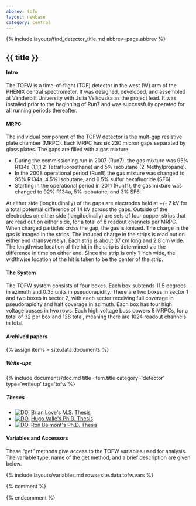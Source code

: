 ```yaml
---
abbrev: tofw
layout: newbase
category: central
---
```

{% include layouts/find_detector_title.md abbrev=page.abbrev %}
## {{ title }}

#### Intro
The TOFW is a time-of-flight (TOF) detector in the west (W) arm of the PHENIX central
spectrometer.  It was designed, developed, and assembled at Vanderbilt University with
Julia Velkovska as the project lead.  It was installed prior to the beginning of Run7
and was successfully operated for all running periods thereafter.

#### MRPC
The individual component of the TOFW detector is the mult-gap resistive plate chamber
(MRPC).  Each MRPC has six 230 micron gaps separated by glass plates.  The gaps are filled
with a gas mixture.

* During the commissioning run in 2007 (Run7), the gas mixture was 95%
R134a (1,1,1,2-Tetrafluoroethane) and 5% isobutane (2-Methylpropane).
* In the 2008 operational period (Run8) the gas mixture was changed to 95% R134a, 4.5% isobutane,
and 0.5% sulfur hexafluoride (SF6).
* Starting in the operational period in 2011 (Run11), the gas mixture was changed to 92%
R134a, 5% isobutane, and 3% SF6.

At either side (longitudinally) of the gaps are electrodes held at +/- 7 kV for a total
potential difference of 14 kV across the gaps.  Outside of the electrodes on either side
(longitudinally) are sets of four copper strips that are read out on either side, for a
total of 8 readout channels per MRPC.  When charged particles cross the gap, the gas is
ionized.  The charge in the gas is imaged in the strips.  The induced charge in the strips
is read out on either end (transversely).  Each strip is about 37 cm long and 2.8 cm wide.
The lengthwise location of the hit in the strip is determined via the difference in time
on either end.  Since the strip is only 1 inch wide, the widthwise location of the hit is
taken to be the center of the strip.

#### The System
The TOFW system consists of four boxes.  Each box subtends 11.5 degrees in azimuth and
0.35 units in pseudorapidity.  There are two boxes in sector 1 and two boxes in sector 2,
with each sector receiving full coverage in pseudorapidity and half coverage in azimuth.
Each box has four high voltage busses in two rows.  Each high voltage buss powers 8 MRPCs,
for a total of 32 per box and 128 total, meaning there are 1024 readout channels in total.

#### Archived papers

{% assign items = site.data.documents %}

##### Write-ups
{% include documents/doc.md title=item.title category='detector' type='writeup' tag='tofw'%}

##### Theses

* [![DOI](https://zenodo.org/badge/DOI/10.5281/zenodo.3836478.svg)](https://doi.org/10.5281/zenodo.3836478) [Brian Love's M.S. Thesis](https://www.phenix.bnl.gov/phenix/WWW/talk/archive/theses/2009/Love_Brian-thesis_BrianLove.pdf)  
* [![DOI](https://zenodo.org/badge/DOI/10.5281/zenodo.3836538.svg)](https://doi.org/10.5281/zenodo.3836538) [Hugo Valle's Ph.D. Thesis](https://www.phenix.bnl.gov/phenix/WWW/talk/archive/theses/2008/Valle_Hugo-thesisHugoValle.pdf)  
* [![DOI](https://zenodo.org/badge/DOI/10.5281/zenodo.3836568.svg)](https://doi.org/10.5281/zenodo.3836568) [Ron Belmont's Ph.D. Thesis](https://www.phenix.bnl.gov/phenix/WWW/talk/archive/theses/2012/Belmont_Ron-belmont.pdf)  

#### Variables and Accessors
These “get” methods give access to the TOFW variables used for analysis. The variable type, name of the get method, and a brief description are given below.

{% include layouts/variables.md rows=site.data.tofw.vars %}

{% comment %}
<!-- [PHENIX Time-of-flight detector West (TOFW) – Detector Basics]({{ '/assets/detectors/tofw/tofw_shortdoc.pdf' | relative_url }}) -->
{% endcomment %}
